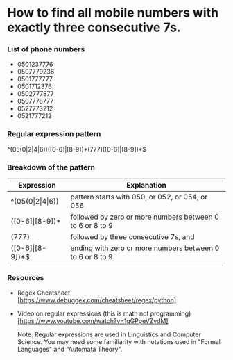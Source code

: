 # How to find all mobile numbers with exactly three consecutive 7s.

### List of phone numbers
- 0501237776
- 0507779236
- 0501777777
- 0501712376
- 0502777877
- 0507778777
- 0527773212
- 0521777212

### Regular expression pattern
^(05(0|2|4|6))([0-6]|[8-9])\*(777)([0-6]|[8-9])*$

### Breakdown of the pattern
| Expression | Explanation |
| ------ | ------ |
|^(05(0\|2\|4\|6)) | pattern starts with 050, or 052, or 054, or 056
|([0-6]\|[8-9])* | followed by zero or more numbers between 0 to 6 or 8 to 9
|\(777\) | followed by three consecutive 7s, and
| \(\[0-6]\|[8-9])\*\$ | ending with zero or more numbers between 0 to 6 or 8 to 9

### Resources
- Regex Cheatsheet [https://www.debuggex.com/cheatsheet/regex/python]

- Video on regular expressions (this is math not programming) [https://www.youtube.com/watch?v=1qGPpeVZvdM]

    Note:
Regular expressions are used in Linguistics and Computer Science. You may need some familiarity with notations used in "Formal Languages" and "Automata Theory". 
